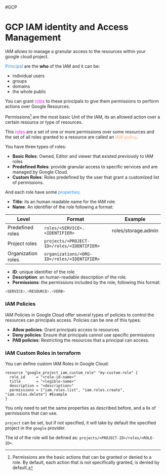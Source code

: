#GCP 


# GCP IAM identity and Access Management

IAM allows to manage a granular access to the resources within your google cloud project.

<span style="color:DodgerBlue;">Principal</span> are the **who** of the IAM and it can be: 

* individual users
* groups
* domains
* the whole public

You can grant <span style="color:magenta;">roles</span> to these principals to give them permissions to perform actions over Google Resources. 

Permissions[^1] are the most basic Unit of the IAM, its an allowed action over a certain resource or type of resources. 

This <span style="color:magenta;">roles</span> are a set of one or more permissions over some resources and the set of all roles granted to a resource are called an <span style="color:LightSalmon;">IAM policy</span>. 

You have three types of roles: 

* **Basic Roles**: Owned, Editor and viewer that existed previously to IAM roles
* **Predefined Roles**: provide granular access to specific services and are managed by Google Cloud. 
* **Custom Roles**: Roles predefined by the user that grant a customized list of permissions. 

And each role have some <span style="color:DodgerBlue;">properties</span>: 

* **Title**: its an human readable name for the IAM role. 
* **Name**: An identifier of the role following a format: 

| Level              | Format                                      | Example             |
| ------------------ | ------------------------------------------- | ------------------- |
| Predefined roles   | `roles/<SERVICE>.<IDENTIFIER>`              | roles/storage.admin |
| Project roles      | `projects/<PROJECT-ID>/roles/<IDENTIFIER>`  |                     |
| Organization roles | `organizations/<ORG-ID>/roles/<IDENTIFIER>` |                     |
* **ID**: unique identifier of the role
* **Description**: an human-readable description of the role. 
* **Permissions**: the permissions included by the role, following this format: 

```bash
<SERVICE>.<RESOURCE>.<VERB>
```

### IAM Policies

IAM Policies in Google Cloud offer several types of policies to control the resources can principals access. 
Policies can be one of this types: 

* **Allow policies**: Grant principals access to resources
* **Deny policies**: Ensure that principals cannot use specific permissions
* **PAB policies**: Restricting the resources that a principal can access. 


### IAM Custom Roles in terraform

You can define custom IAM Roles in Google Cloud: 

```hcl
resource "google_project_iam_custom_role" "my-custom-role" {
  role_id     = "<role-id-name>"
  title       = "<legible-name>"
  description = "<description>"
  permissions = ["iam.roles.list", "iam.roles.create", "iam.roles.delete"] #Example
}
```

You only need to set the same properties as described before, and a lis of permissions that can use.

`project` can be set, but if not specified, it will take by default the specified project in the `google` provider. 

The id of the role will be defined as: `projects/<PROJECT-ID>/roles/<ROLE-ID>`. 


[^1]: Permissions are the basic actions that can be granted or denied to a role. By default, each action that is not specifically granted, is denied by default. 
